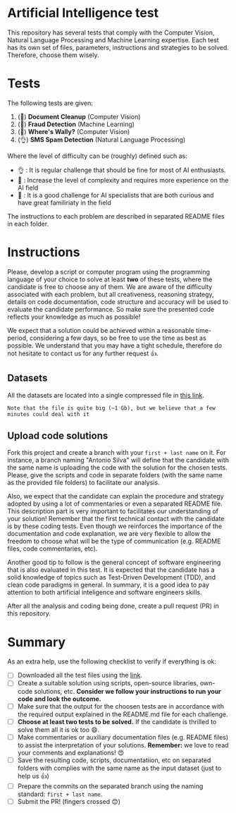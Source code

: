 # Artificial Intelligence test

This repository has several tests that comply with the Computer Vision, Natural Language Processing and Machine Learning expertise. Each test has its own set of files, parameters, instructions and strategies to be solved. Therefore, choose them wisely.

# Tests

The following tests are given:

1. (:muscle:) **Document Cleanup** (Computer Vision)
2. (:punch:) **Fraud Detection** (Machine Learning)
3. (:muscle:) **Where's Wally?** (Computer Vision)
4. (:ok_hand:) **SMS Spam Detection** (Natural Language Processing)

Where the level of difficulty can be (roughly) defined such as:

- :ok_hand: : It is regular challenge that should be fine for most of AI enthusiasts.
- :muscle: : Increase the level of complexity and requires more experience on the AI field
- :punch: : It is a good challenge for AI specialists that are both curious and have great familiriaty in the field

The instructions to each problem are described in separated README files in each folder.

# Instructions

Please, develop a script or computer program using the programming language of your choice to solve at least **two** of these tests, where the candidate is free to choose any of them. We are aware of the difficulty associated with each problem, but all creativeness, reasoning strategy, details on code documentation, code structure and accuracy will be used to evaluate the candidate performance. So make sure the presented code reflects your knowledge as much as possible!

We expect that a solution could be achieved within a reasonable time-period, considering a few days, so be free to use the time as best as possible. We understand that you may have a tight schedule, therefore do not hesitate to contact us for any further request :+1:.

## Datasets

All the datasets are located into a single compressed file in [this link](https://drive.google.com/file/d/1hAyIlI8NjvG8dkm8hmAe3URf2v9Tlfz-/view?usp=sharing). 

    Note that the file is quite big (~1 Gb), but we believe that a few minutes could deal with it


## Upload code solutions

Fork this project and create a branch with your `first + last name` on it. For instance, a branch naming "Antonio Silva" will define that the candidate with the same name is uploading the code with the solution for the chosen tests. Please, give the scripts and code in separate folders (with the same name as the provided file folders) to facilitate our analysis. 

Also, we expect that the candidate can explain the procedure and strategy adopted by using a lot of commentaries or even a separated README file. This description part is very important to facilitates our understanding of your solution! Remember that the first technical contact with the candidate is by these coding tests. Even though we reinforces the importance of the documentation and code explanation, we are very flexible to allow the freedom to choose what will be the type of communication (e.g. README files, code commentaries, etc). 

Another good tip to follow is the general concept of software engineering that is also evaluated in this test. It is expected that the candidate has a solid knowledge of topics such as Test-Driven Development (TDD), and clean code paradigms in general. In summary, it is a good idea to pay attention to both artificial inteligence and software engineers skills.

After all the analysis and coding being done, create a pull request (PR) in this repository.

# Summary

As an extra help, use the following checklist to verify if everything is ok:

- [ ] Downloaded all the test files using the [link](https://drive.google.com/file/d/1hAyIlI8NjvG8dkm8hmAe3URf2v9Tlfz-/view?usp=sharing).
- [ ] Create a suitable solution using scripts, open-source libraries, own-code solutions, etc. **Consider we follow your instructions to run your code and look the outcome.**
- [ ] Make sure that the output for the choosen tests are in accordance with the required output explained in the README.md file for each challenge.
- [ ] **Choose at least two tests to be solved.** If the candidate is thrilled to solve them all it is ok too :smile:.
- [ ] Make commentaries or auxiliary documentation files (e.g. README files) to assist the interpretation of your solutions. **Remember:** we love to read your comments and explanations! :heart_eyes:
- [ ] Save the resulting code, scripts, documentatiion, etc on separated folders with complies with the same name as the input dataset (just to help us :+1:)
- [ ] Prepare the commits on the separated branch using the naming standard: `first + last name`.
- [ ] Submit the PR! (fingers crossed :blush:)
